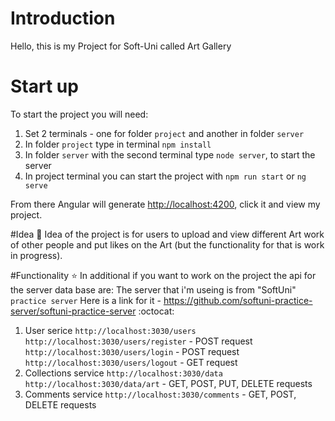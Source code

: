 # Introduction
Hello, this is my Project for Soft-Uni called Art Gallery
# Start up
To start the project you will need:

1. Set 2 terminals - one for folder `project` and another in folder `server`
2. In folder `project` type in terminal `npm install`
3. In folder `server` with the second terminal type `node server`, to start the server
4. In project terminal you can start the project with `npm run start` or `ng serve`
   
From there Angular will generate <http://localhost:4200>, click it and view my project.

#Idea :art:
   Idea of the project is for users to upload and view different Art work of other people
and put likes on the Art (but the functionality for that is work in progress).

#Functionality :star:
In additional if you want to work on the project the api for the server data base are:
The server that i'm useing is from "SoftUni" `practice server` 
Here is a link for it - https://github.com/softuni-practice-server/softuni-practice-server :octocat:

1. User serice `http://localhost:3030/users`
   <br>`http://localhost:3030/users/register` - POST request
   <br>`http://localhost:3030/users/login` - POST request
   <br>`http://localhost:3030/users/logout` - GET request
3. Collections service `http://localhost:3030/data`
   `http://localhost:3030/data/art` - GET, POST, PUT, DELETE requests
5. Comments service `http://localhost:3030/comments` - GET, POST, DELETE requests
